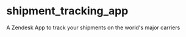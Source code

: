 shipment_tracking_app
=====================

A Zendesk App to track your shipments on the world's major carriers

